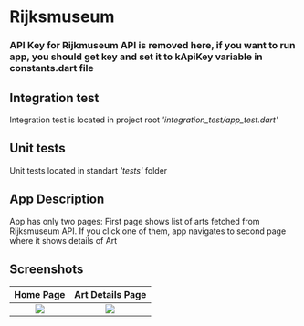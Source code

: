 # Rijksmuseum

### API Key for Rijkmuseum API is removed here, if you want to run app, you should get key and set it to kApiKey variable in constants.dart file

## Integration test
Integration test is located in project root <em>'integration_test/app_test.dart'</em>

## Unit tests
Unit tests located in standart <em>'tests'</em> folder

## App Description
App has only two pages: First page shows list of arts fetched from Rijksmuseum API.
If you click one of them, app navigates to second page where it shows details of Art
   
## Screenshots
Home Page              |  Art Details Page
:-------------------------:|:-------------------------:
![](https://user-images.githubusercontent.com/30071369/191645404-116048df-3612-4e2b-9ebf-ca1020475a37.png)  |  ![](https://user-images.githubusercontent.com/30071369/191645418-270a2327-02d7-440b-828f-de634c460070.png)
